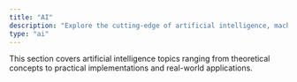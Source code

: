 ```yaml
---
title: "AI"
description: "Explore the cutting-edge of artificial intelligence, machine learning, and practical AI applications."
type: "ai"
---
```


This section covers artificial intelligence topics ranging from theoretical concepts to practical implementations and real-world applications.
